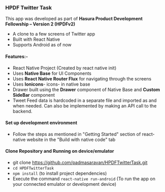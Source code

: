 ### HPDF Twitter Task

This app was developed as part of **Hasura Product Development Fellowship – Version 2 (HPDFv2)**

- A clone to a few screens of Twitter app 
- Built with React Native 
- Supports Android as of now

#### Features:-

- React Native Project (Created by react native init)
- Uses **Native Base** for UI Components
- Uses **React Native Router Flux** for navigating through the screens
- Uses **Ionicons**- icons- in native base
- Drawer  built using the  **Drawer** component of Native Base and **Custom SideBar** component
- Tweet Feed data is hardcoded in a separate file and imported as and when needed. Can also be implemented by making an API call to the backend.

#### Set up development environment

- Follow the steps as mentioned in "Getting Started" section of react-native website in the 
  "Build with native code" tab  

#### Clone Repository and Running on device/emulator

- git clone https://github.com/padmasaravan/HPDFTwitterTask.git
- ```cd HPDFTwitterTask```
- ```npm install``` (to install project dependencies)
- Execute the command ```react-native run-android``` (To run the app on your connected emulator or development device)
